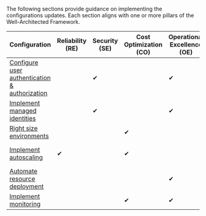 The following sections provide guidance on implementing the configurations updates. Each section aligns with one or more pillars of the Well-Architected Framework.

|Configuration|Reliability (RE) |Security (SE) |Cost Optimization (CO) |Operational Excellence (OE)|Performance Efficiency (PE) | Supporting WAF principles |
|---|---|---|---|---|---| --- |
|[Configure user authentication & authorization](#configure-user-authentication-and-authorization)||✔||✔|| [SE:05](/azure/well-architected/security/identity-access) <br> [OE:10](/azure/well-architected/operational-excellence/enable-automation#authentication-and-authorization) |
|[Implement managed identities](#implement-managed-identities)||✔||✔|| [SE:05](/azure/well-architected/security/identity-access) <br> [OE:10](/azure/well-architected/operational-excellence/enable-automation#authentication-and-authorization) |
|[Right size environments](#right-size-environments)|||✔||| [CO:05](/azure/well-architected/cost-optimization/get-best-rates) <br> [CO:06](/azure/well-architected/cost-optimization/align-usage-to-billing-increments) |
|[Implement autoscaling](#implement-autoscaling)|✔||✔||✔| [RE:06](/azure/well-architected/reliability/scaling) <br> [CO:12](/azure/well-architected/cost-optimization/optimize-scaling-costs) <br> [PE:05](/azure/well-architected/performance-efficiency/scale-partition) |
|[Automate resource deployment](#automate-resource-deployment)||||✔|| [OE:05](/azure/well-architected/operational-excellence/infrastructure-as-code-design)|
|[Implement monitoring](#implement-monitoring)|||✔|✔|✔| [OE:07](/azure/well-architected/operational-excellence/observability) <br> [PE:04](/azure/well-architected/performance-efficiency/collect-performance-data)|